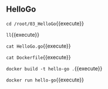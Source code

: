 <br>


## HelloGo

`cd /root/03_HelloGo`{{execute}}

`ll`{{execute}}

`cat HelloGo.go`{{execute}}

`cat Dockerfile`{{execute}}

`docker build -t hello-go .`{{execute}}

`docker run hello-go`{{execute}}
